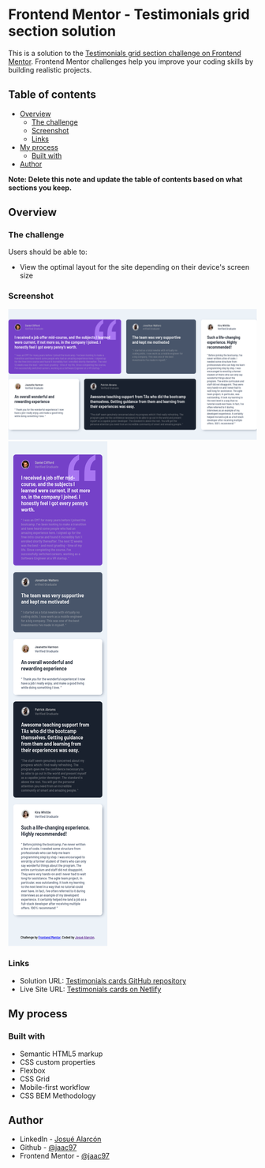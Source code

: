 # Frontend Mentor - Testimonials grid section solution

This is a solution to the [Testimonials grid section challenge on Frontend Mentor](https://www.frontendmentor.io/challenges/testimonials-grid-section-Nnw6J7Un7). Frontend Mentor challenges help you improve your coding skills by building realistic projects. 

## Table of contents

- [Overview](#overview)
  - [The challenge](#the-challenge)
  - [Screenshot](#screenshot)
  - [Links](#links)
- [My process](#my-process)
  - [Built with](#built-with)
- [Author](#author)

**Note: Delete this note and update the table of contents based on what sections you keep.**

## Overview

### The challenge

Users should be able to:

- View the optimal layout for the site depending on their device's screen size

### Screenshot

![](./desktop.png)
![](./mobile.png)



### Links

- Solution URL: [Testimonials cards GitHub repository](https://github.com/jaac97/challenges-frontend-mentor/tree/main/testimonials-grid-section-main)
- Live Site URL: [Testimonials cards on Netlify](https://6255e2c6df4f281fae93e8d0--mellow-tarsier-c515b4.netlify.app/)

## My process

### Built with

- Semantic HTML5 markup
- CSS custom properties
- Flexbox
- CSS Grid
- Mobile-first workflow
- CSS BEM Methodology

## Author
- LinkedIn - [Josué Alarcón](https://www.linkedin.com/in/josue-alarcon-camino/)
- Github - [@jaac97](https://github.com/jaac97)
- Frontend Mentor - [@jaac97](https://www.frontendmentor.io/profile/jaac97)

